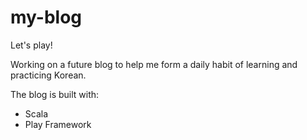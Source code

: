 # my-blog
Let's play!

Working on a future blog to help me form a daily habit of learning and practicing Korean.

The blog is built with:
- Scala
- Play Framework
